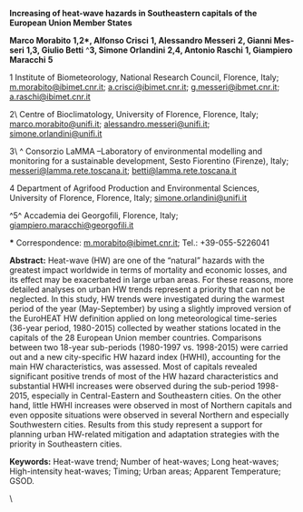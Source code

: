 **Increasing of heat-wave hazards in Southeastern capitals of the European Union Member States**

<span lang="it-IT">**Marco Morabito** </span><span
lang="it-IT">**1,2\***</span><span lang="it-IT">**, Alfonso Crisci**
</span><span lang="it-IT">**1**</span><span lang="it-IT">**,
Alessandro Messeri** </span><span lang="it-IT">**2**</span><span
lang="it-IT">**, Gianni Messeri** </span><span
lang="it-IT">**1,3**</span><span lang="it-IT">**, Giulio Betti**
</span>^<span lang="it-IT">**3**</span><span lang="it-IT">**, Simone
Orlandini** </span><span lang="it-IT">**2,4**</span><span
lang="it-IT">**, Antonio Raschi** </span><span
lang="it-IT">**1**</span><span lang="it-IT">**, Giampiero Maracchi**
</span><span lang="it-IT">**5**</span>


<span lang="fr-CH">1</span><span lang="fr-CH"> </span><span
lang="fr-CH">Institute of Biometeorology, National Research Council,
Florence, Italy; </span><span lang="zxx">[<span
lang="fr-CH">m.morabito@ibimet.cnr.it</span>](mailto:m.morabito@ibimet.cnr.it)</span><span
lang="fr-CH">; </span><span lang="zxx">[<span
lang="fr-CH">a.crisci@ibimet.cnr.it</span>](mailto:a.crisci@ibimet.cnr.it)</span><span
lang="fr-CH">; </span><span lang="zxx">[<span
lang="fr-CH">g.messeri@ibmet.cnr.it</span>](mailto:g.messeri@ibmet.cnr.it)</span><span
lang="fr-CH">; </span><span lang="zxx">[<span
lang="fr-CH">a.raschi@ibimet.cnr.it</span>](mailto:a.raschi@ibimet.cnr.it)</span><span
lang="fr-CH"> </span>

<span lang="fr-CH">2\\ </span><span lang="fr-CH">Centre of
Bioclimatology, University of Florence, Florence, Italy; </span><span
lang="zxx">[<span
lang="fr-CH">marco.morabito@unifi.it</span>](mailto:marco.morabito@unifi.it)</span><span
lang="fr-CH">; </span><span lang="zxx">[<span
lang="fr-CH">alessandro.messeri@unifi.it</span>](mailto:alessandro.messeri@unifi.it)</span><span
lang="fr-CH">; </span><span lang="zxx">[<span
lang="fr-CH">simone.orlandini@unifi.it</span>](mailto:simone.orlandini@unifi.it)</span>

<span lang="fr-CH">3\\ </span>^<span lang="fr-CH"> </span>Consorzio
LaMMA –Laboratory of environmental modelling and monitoring for a
sustainable development, Sesto Fiorentino (Firenze), Italy; <span
lang="zxx"><messeri@lamma.rete.toscana.it></span>; <span
lang="zxx"><betti@lamma.rete.toscana.it></span>

<span lang="fr-CH">4</span> Department of Agrifood Production and
Environmental Sciences, University of Florence, Florence, Italy; <span
lang="zxx"><simone.orlandini@unifi.it></span>

^<span lang="fr-CH">5</span>^<span lang="it-IT"> Accademia dei
Georgofili, Florence, Italy; </span><span lang="zxx">[<span
lang="it-IT">giampiero.maracchi@georgofili.it</span>](mailto:giampiero.maracchi@georgofili.it)</span><span
lang="it-IT"> </span>

**\*** Correspondence: <span
lang="zxx"><m.morabito@ibimet.cnr.it></span>; Tel.: +39-055-5226041


**Abstract:** Heat-wave (HW) are one of the “natural” hazards with the
greatest impact worldwide in terms of mortality and economic losses, and
its effect may be exacerbated in large urban areas. For these reasons,
more detailed analyses on urban HW trends represent a priority that can
not be neglected. In this study, HW trends were investigated during the
warmest period of the year (May-September) by using a slightly improved
version of the EuroHEAT HW definition applied on long meteorological
time-series (36-year period, 1980-2015) collected by weather stations
located in the capitals of the 28 European Union member countries.
Comparisons between two 18-year sub-periods (1980-1997 vs. 1998-2015)
were carried out and a new city-specific HW hazard index (HWHI),
accounting for the main HW characteristics, was assessed. Most of
capitals revealed significant positive trends of most of the HW hazard
characteristics and substantial HWHI increases were observed during the
sub-period 1998-2015, especially in Central-Eastern and Southeastern
cities. On the other hand, little HWHI increases were observed in most
of Northern capitals and even opposite situations were observed in
several Northern and especially Southwestern cities. Results from this
study represent a support for planning urban HW-related mitigation and
adaptation strategies with the priority in Southeastern cities.

**Keywords:** Heat-wave trend; Number of heat-waves; Long heat-waves;
High-intensity heat-waves; Timing; Urban areas; Apparent Temperature;
<span style="background: #ffffff">GSOD. </span>

\
